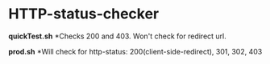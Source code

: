 # HTTP-status-checker

**quickTest.sh**
\*Checks 200 and 403. Won't check for redirect url.

**prod.sh**
\*Will check for http-status: 200(client-side-redirect), 301, 302, 403
